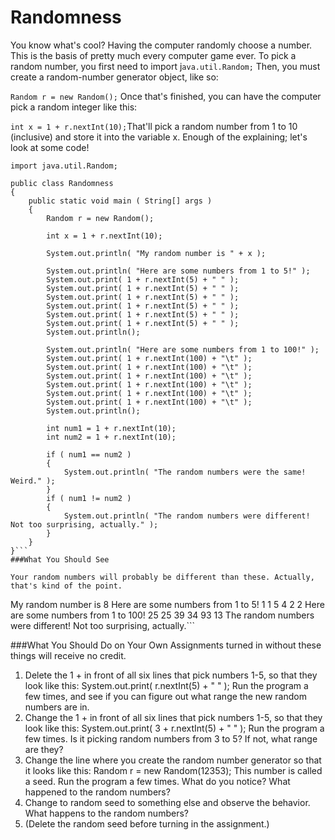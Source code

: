 # Randomness


You know what's cool? Having the computer randomly choose a number. This is the basis of pretty much every computer game ever.
To pick a random number, you first need to import j```ava.util.Random;```
Then, you must create a random-number generator object, like so:

```Random r = new Random();```
Once that's finished, you can have the computer pick a random integer like this:

```int x = 1 + r.nextInt(10);```That'll pick a random number from 1 to 10 (inclusive) and store it into the variable x. Enough of the explaining; let's look at some code!
```
import java.util.Random;

public class Randomness
{
	public static void main ( String[] args )
	{
		Random r = new Random();

		int x = 1 + r.nextInt(10);

		System.out.println( "My random number is " + x );

		System.out.println( "Here are some numbers from 1 to 5!" );
		System.out.print( 1 + r.nextInt(5) + " " );
		System.out.print( 1 + r.nextInt(5) + " " );
		System.out.print( 1 + r.nextInt(5) + " " );
		System.out.print( 1 + r.nextInt(5) + " " );
		System.out.print( 1 + r.nextInt(5) + " " );
		System.out.print( 1 + r.nextInt(5) + " " );
		System.out.println();

		System.out.println( "Here are some numbers from 1 to 100!" );
		System.out.print( 1 + r.nextInt(100) + "\t" );
		System.out.print( 1 + r.nextInt(100) + "\t" );
		System.out.print( 1 + r.nextInt(100) + "\t" );
		System.out.print( 1 + r.nextInt(100) + "\t" );
		System.out.print( 1 + r.nextInt(100) + "\t" );
		System.out.print( 1 + r.nextInt(100) + "\t" );
		System.out.println();

		int num1 = 1 + r.nextInt(10);
		int num2 = 1 + r.nextInt(10);

		if ( num1 == num2 )
		{
			System.out.println( "The random numbers were the same! Weird." );
		}
		if ( num1 != num2 )
		{
			System.out.println( "The random numbers were different! Not too surprising, actually." );
		}
	}
}```
###What You Should See

Your random numbers will probably be different than these. Actually, that's kind of the point.

```
My random number is 8
Here are some numbers from 1 to 5!
1 1 5 4 2 2
Here are some numbers from 1 to 100!
25      25      39      34      93      13
The random numbers were different! Not too surprising, actually.```

###What You Should Do on Your Own
Assignments turned in without these things will receive no credit.

1. Delete the 1 + in front of all six lines that pick numbers 1-5, so that they look like this: System.out.print( r.nextInt(5) + " " ); Run the program a few times, and see if you can figure out what range the new random numbers are in.
2. Change the 1 + in front of all six lines that pick numbers 1-5, so that they look like this: System.out.print( 3 + r.nextInt(5) + " " ); Run the program a few times. Is it picking random numbers from 3 to 5? If not, what range are they?
3. Change the line where you create the random number generator so that it looks like this: Random r = new Random(12353); This number is called a seed. Run the program a few times. What do you notice? What happened to the random numbers?
4. Change to random seed to something else and observe the behavior. What happens to the random numbers?
5. (Delete the random seed before turning in the assignment.)